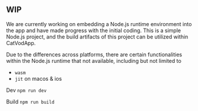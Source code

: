 ## WIP

We are currently working on embedding a Node.js runtime environment into the app and have made progress with the initial coding. This is a simple Node.js project, and the build artifacts of this project can be utilized within CatVodApp.

Due to the differences across platforms, there are certain functionalities within the Node.js runtime that not available, including but not limited to 
 - `wasm`
 - `jit` on macos & ios



Dev `npm run dev`

Build `npm run build`